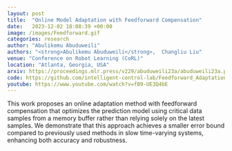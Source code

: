 ```yaml
---
layout: post
title:  "Online Model Adaptation with Feedforward Compensation"
date:   2023-12-02 18:08:39 +00:00
image: /images/Feedforward.gif
categories: research
author: "Abulikemu Abuduweili"
authors: "<strong>Abulikemu Abuduweili</strong>,  Changliu Liu"
venue: "Conference on Robot Learning (CoRL)"
location: "Atlanta, Georgia, USA"
arxiv: https://proceedings.mlr.press/v229/abuduweili23a/abuduweili23a.pdf 
code: https://github.com/intelligent-control-lab/Feedforward_Adaptation 
youtube: https://www.youtube.com/watch?v=fB9-UE3Q4bE
---
```


This work proposes an online adaptation method with feedforward compensation that optimizes the prediction model using critical data samples 
from a memory buffer rather than relying solely on the latest samples. We demonstrate that this approach achieves a smaller error bound 
compared to previously used methods in slow time-varying systems, enhancing both accuracy and robustness.